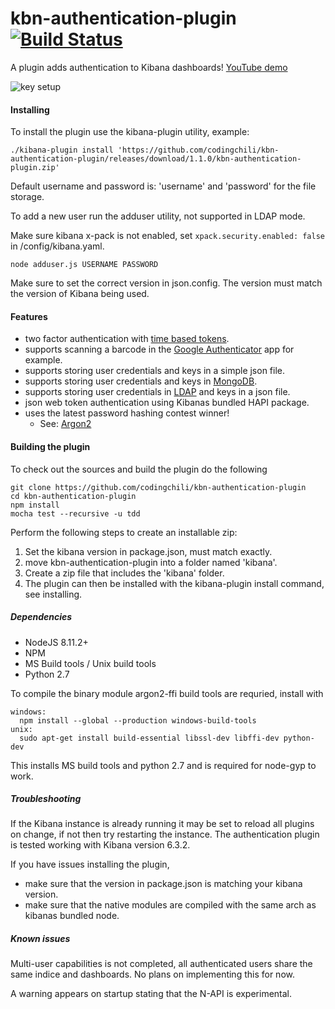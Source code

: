 # kbn-authentication-plugin [![Build Status](https://travis-ci.org/codingchili/kbn-authentication-plugin.svg?branch=master)](https://travis-ci.org/codingchili/kbn-authentication-plugin)
A plugin adds authentication to Kibana dashboards! [YouTube demo](https://www.youtube.com/watch?v=vvUdpPQhBjk)

![key setup](https://raw.githubusercontent.com/codingchili/kbn-authentication-plugin/master/key-setup.png)

#### Installing
To install the plugin use the kibana-plugin utility, example:
```
./kibana-plugin install 'https://github.com/codingchili/kbn-authentication-plugin/releases/download/1.1.0/kbn-authentication-plugin.zip'
```

Default username and password is: 'username' and 'password' for the file storage.

To add a new user run the adduser utility, not supported in LDAP mode.

Make sure kibana x-pack is not enabled, set `xpack.security.enabled: false` in <kibana>/config/kibana.yaml.
```
node adduser.js USERNAME PASSWORD
```

Make sure to set the correct version in json.config. The version must match the version of Kibana being used.

#### Features
- two factor authentication with [time based tokens](https://en.wikipedia.org/wiki/Time-based_One-time_Password_Algorithm).
- supports scanning a barcode in the [Google Authenticator](https://www.google.se/search?q=Google+authenticator) app for example.
- supports storing user credentials and keys in a simple json file.
- supports storing user credentials and keys in [MongoDB](https://www.mongodb.com/).
- supports storing user credentials in [LDAP](https://en.wikipedia.org/wiki/Lightweight_Directory_Access_Protocol) and keys in a json file.
- json web token authentication using Kibanas bundled HAPI package.
- uses the latest password hashing contest winner!
  - See: [Argon2](https://password-hashing.net/)

#### Building the plugin
To check out the sources and build the plugin do the following
```
git clone https://github.com/codingchili/kbn-authentication-plugin
cd kbn-authentication-plugin
npm install
mocha test --recursive -u tdd
```

Perform the following steps to create an installable zip:
1. Set the kibana version in package.json, must match exactly.
1. move kbn-authentication-plugin into a folder named 'kibana'.
2. Create a zip file that includes the 'kibana' folder.
4. The plugin can then be installed with the kibana-plugin install command, see installing.

##### Dependencies

- NodeJS 8.11.2+
- NPM
- MS Build tools / Unix build tools
- Python 2.7

To compile the binary module argon2-ffi build tools are requried, install with
```
windows: 
  npm install --global --production windows-build-tools
unix:    
  sudo apt-get install build-essential libssl-dev libffi-dev python-dev
```
This installs MS build tools and python 2.7 and is required for node-gyp to work.

##### Troubleshooting
If the Kibana instance is already running it may be set to reload all plugins on change, if not then try restarting the instance. The authentication plugin is tested working with Kibana version 6.3.2.

If you have issues installing the plugin,
- make sure that the version in package.json is matching your kibana version.
- make sure that the native modules are compiled with the same arch as kibanas bundled node.


##### Known issues
Multi-user capabilities is not completed, all authenticated users share the same indice and dashboards.
No plans on implementing this for now.

A warning appears on startup stating that the N-API is experimental.
